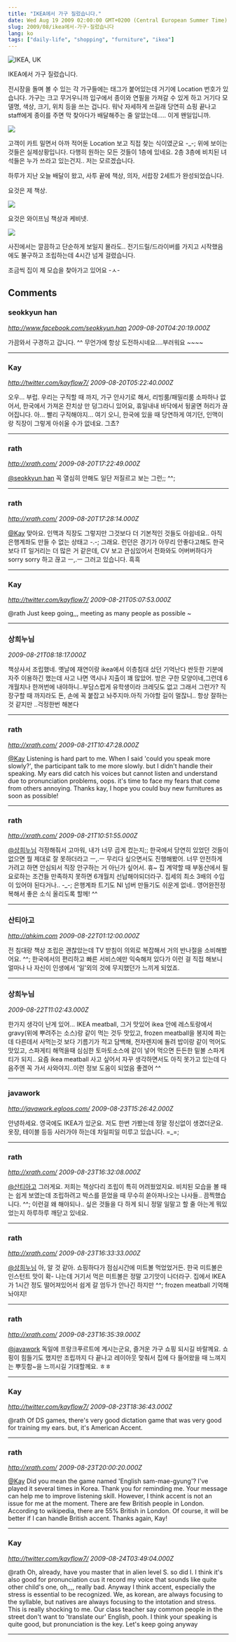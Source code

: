 ```yaml
---
title: "IKEA에서 가구 질렀습니다."
date: Wed Aug 19 2009 02:00:00 GMT+0200 (Central European Summer Time)
slug: 2009/08/ikea에서-가구-질렀습니다
lang: ko
tags: ["daily-life", "shopping", "furniture", "ikea"]
---
```


![IKEA, UK](http://farm3.static.flickr.com/2550/3830344080_e77a446499.jpg)

IKEA에서 가구 질렀습니다.

전시장을 돌며 볼 수 있는 각 가구들에는 태그가 붙어있는데 거기에 Location 번호가 있습니다. 가구는 크고 무거우니까 입구에서 종이와 연필을 가져갈 수 있게 하고 거기다 모델명, 색상, 크기, 위치 등을 쓰는 겁니다. 워낙 자세하게 쓰길래 당연히 쇼핑 끝나고 staff에게 종이를 주면 막 찾아다가 배달해주는 줄 알았는데..... 이게 왠일입니까.

![](http://farm3.static.flickr.com/2484/3830617120_831ccce82e.jpg)

고객이 카트 밀면서 아까 적어둔 Location 보고 직접 찾는 식이였군요 -_-;
위에 보이는 것들은 실제상황입니다. 다행히 원하는 모든 것들이 1층에 있네요. 2층 3층에 비치된 녀석들은 누가 쓰라고 있는건지.. 저는 모르겠습니다.

하루가 지난 오늘 배달이 왔고, 사투 끝에 책상, 의자, 서랍장 2세트가 완성되었습니다.

요것은 제 책상.

![](http://farm3.static.flickr.com/2629/3834889471_0fce9ce827.jpg)

요것은 와이프님 책상과 케비넷.

![](http://farm3.static.flickr.com/2448/3835679658_1208c228f4.jpg)

사진에서는 깔끔하고 단순하게 보일지 몰라도.. 전기드릴/드라이버를 가지고 시작했음에도 불구하고 조립하는데 4시간 넘게 걸렸습니다.

조금씩 집이 제 모습을 찾아가고 있어요 -ㅅ-

## Comments

### seokkyun han
*http://www.facebook.com/seokkyun.han*
*2009-08-20T04:20:19.000Z*

가끔와서 구경하고 갑니다. ^^
무언가에 항상 도전하시네요....부러워요 ~~~~

---

### Kay
*http://twitter.com/kayflow7/*
*2009-08-20T05:22:40.000Z*

오우... 부럽. 우리는 구직할 때 까지, 가구 안사기로 해서, 리빙룸/패밀리룸 소파하나 없어서, 한국에서 가져온 잔치상 만 덩그라니 있어요, 휴일내내 바닥에서 뒹굴면 허리가 끊어집니다. 아... 빨리 구직해야지... 여기 오니, 한국에 있을 때 당연하게 여기던, 인맥이랑 직장이 그렇게 아쉬울 수가 없네요. 그쵸?

---

### rath
*http://xrath.com/*
*2009-08-20T17:22:49.000Z*

[@seokkyun han](#comment-9509)
꼭 열심히 안해도 일단 저질르고 보는 그런;; ^^;

---

### rath
*http://xrath.com/*
*2009-08-20T17:28:14.000Z*

[@Kay](#comment-9510)
맞아요. 인맥과 직장도 그렇지만 그것보다 더 기본적인 것들도 아쉽네요.. 아직 은행계좌도 만들 수 없는 상태고 -.-; 그래요. 런던은 경기가 아무리 안좋다고해도 한국보다 IT 일거리는 더 많은 거 같은데, CV 보고 관심있어서 전화와도 어버버하다가 sorry sorry 하고 끊고 ㅡ,.ㅡ 그러고 있습니다. 흑흑

---

### Kay
*http://twitter.com/kayflow7/*
*2009-08-21T05:07:53.000Z*

@rath
Just keep going,,, meeting as many people as possible ~

---

### 상희누님
*2009-08-21T08:18:17.000Z*

책상사서 조립했네. 옛날에 재연이랑 ikea에서 이층침대 샀던 기억난다
싼듯한 기분에 자주 이용하긴 했는데 사고 나면 역시나 지출이 꽤 많았어.
방은 구한 모양이네,그런데 6개월치나 한꺼번에 내야하니..부담스럽게
유학생이라 크레딧도 없고 그래서 그런가?
직장구할 때 까지라도 돈, 손에 꼭 붙잡고 놔주지마.아직 가야할 길이 멀잖니..
항상 잘하는것 같지만 ..걱정한번 해본다

---

### rath
*http://xrath.com/*
*2009-08-21T10:47:28.000Z*

[@Kay](#comment-9521)
Listening is hard part to me. When I said 'could you speak more slowly?', the participant talk to me more slowly. but I didn't handle their speaking. My ears did catch his voices but cannot listen and understand due to pronunciation problems, oops. it's time to face my fears that come from others annoying. Thanks kay, I hope you could buy new furnitures as soon as possible!

---

### rath
*http://xrath.com/*
*2009-08-21T10:51:55.000Z*

[@상희누님](#comment-9523)
걱정해줘서 고마워, 내가 너무 곱게 컸는지;; 한국에서 당연히 있었던 것들이 없으면 뭘 제대로 잘 못하더라고 ㅡ,.ㅡ 무리다 싶으면서도 진행해봤어. 너무 안전하게 가려고 하면 안심되서 직장 안구하는 거 아닌가 싶어서. 휴~
집 계약할 때 부동산에서 필요로하는 조건들 만족하지 못하면 6개월치 선납해야되더라구. 집세의 최소 3배의 수입이 있어야 된다거나.. -_-; 은행계좌 트기도 NI 넘버 만들기도 쉬운게 없네.. 영어완전정복해서 좋은 소식 올리도록 할께! ^^

---

### 산티아고
*http://ahkim.com*
*2009-08-22T01:12:00.000Z*

전 침대랑 책상 조립은 괜찮았는데 TV 받침이 의외로 복잡해서 거의 반나절을 소비해봤어요. ^^; 한국에서의 편리하고 빠른 서비스에만 익숙해져 있다가 이런 걸 직접 해보니 얼마나 나 자신이 인생에서 '일'외의 것에 무지했던가 느끼게 되었죠.

---

### 상희누님
*2009-08-22T11:02:43.000Z*

한가지 생각이 난게 있어... IKEA meatball, 그거 맛있어 ikea 안에 레스토랑에서 gravy(위에 뿌려주는 소스)랑 같이 먹는 것두 맛있고, frozen meatball을 봉지에 파는데 다른데서 사먹는것 보다 기름기가 적고 담백해, 전자렌지에 돌려 밥이랑 같이 먹어도 맛있고, 스파게티 해먹을때 심심한 토마토소스에 같이 넣어 먹으면 든든한 밑볼 스파게티가 되지.. 요즘 ikea meatball 사고 싶어서 자꾸 생각하면서도 아직 못가고 있는데 다음주엔 꼭 가서 사와야지..이런 정보 도움이 되었음 좋겠어 ^^

---

### javawork
*http://javawork.egloos.com/*
*2009-08-23T15:26:42.000Z*

안녕하세요.
영국에도 IKEA가 있군요. 저도 한번 가봤는데 정말 정신없이 생겼더군요. 옷장, 테이블 등등 사러가야 하는데 차일피일 미루고 있습니다. =_=;

---

### rath
*http://xrath.com/*
*2009-08-23T16:32:08.000Z*

[@산티아고](#comment-9529)
그러게요. 저희는 책상다리 조립이 특히 어려웠었지요. 비치된 모습을 볼 때는 쉽게 보였는데 조립하려고 박스를 뜯었을 때 무수히 쏟아져나오는 나사들.. 끔찍했습니다. ^^; 이런걸 왜 해야되나.. 싶은 것들을 다 하게 되니 정말 일말고 할 줄 아는게 뭐있었는지 하루하루 깨닫고 있네요.

---

### rath
*http://xrath.com/*
*2009-08-23T16:33:33.000Z*

[@상희누님](#comment-9530)
아, 알 것 같아. 쇼핑하다가 점심시간에 미트볼 먹었었거든. 한국 미트볼은 인스턴트 맛이 확- 나는데 거기서 먹은 미트볼은 정말 고기맛이 나더라구. 집에서 IKEA가 1시간 정도 떨어져있어서 쉽게 갈 엄두가 안나긴 하지만 ^^; frozen meatball 기억해놔야지!

---

### rath
*http://xrath.com/*
*2009-08-23T16:35:39.000Z*

[@javawork](#comment-9531)
독일에 프랑크푸르트에 계시는군요, 즐거운 가구 쇼핑 되시길 바랄께요. 쇼핑이 힘들기도 했지만 조립까지 다 끝나고 레이아웃 맞춰서 집에 다 들어왔을 때 느껴지는 뿌듯함~을 느끼시길 기대할께요. ㅎㅎ

---

### Kay
*http://twitter.com/kayflow7/*
*2009-08-23T18:36:43.000Z*

@rath Of DS games, there's very good dictation game that was very good for training my ears. but, it's American Accent.

---

### rath
*http://xrath.com/*
*2009-08-23T20:00:20.000Z*

[@Kay](#comment-9535)
Did you mean the game named 'English sam-mae-gyung'? I've played it several times in Korea. Thank you for reminding me. Your message can help me to improve listening skill. However, I think accent is not an issue for me at the moment. There are few British people in London. According to wikipedia, there are 55% British in London. Of course, it will be better if I can handle British accent. Thanks again, Kay!

---

### Kay
*http://twitter.com/kayflow7/*
*2009-08-24T03:49:04.000Z*

@rath
Oh, already, have you master that in alien level S. so did I. I think it's also good for pronunciation cus it record my voice that sounds like quite other child's one, oh,,,, really bad. Anyway I think accent, especially the stress is essential to be recognized. We, as korean, are always focusing to the syllable, but natives are always focusing to the intotation and stress. This is really shocking to me. Our class teacher say common people in the street don't want to 'translate our' English, pooh. I think your speaking is quite good, but pronunciation is the key.
Let's keep going anyway

---
